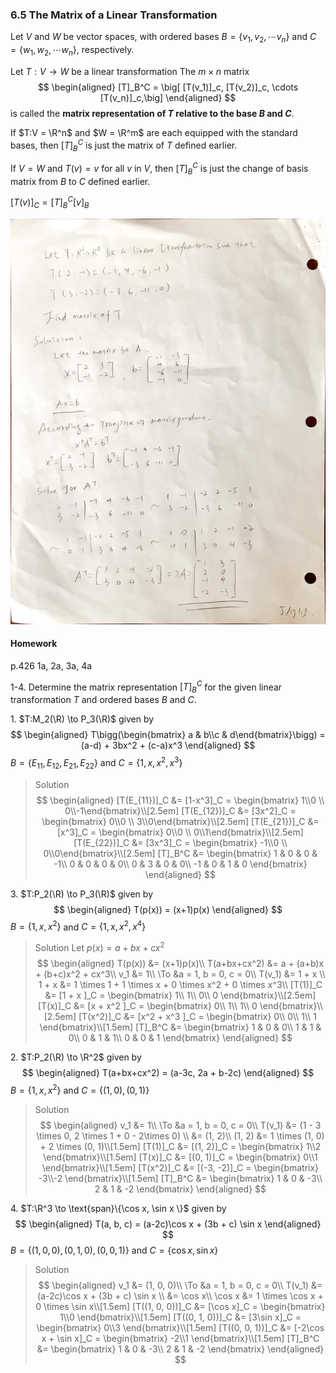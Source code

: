 ### 6.5 The Matrix of a Linear Transformation

Let $V$ and $W$ be vector spaces, with ordered bases $B=\{v_1, v_2, \cdots v_n\}$ and $C=\{w_1, w_2, \cdots w_n\}$, respectively.

Let $T:V \to W$ be a linear transformation
The $m\times n$ matrix
$$
\begin{aligned}
[T]_B^C = \big[ [T(v_1)]_c, [T(v_2)]_c, \cdots [T(v_n)]_c,\big]
\end{aligned}
$$
is called the **matrix representation of $T$ relative to the base $B$ and $C$**.

If $T:V = \R^n$ and $W = \R^m$ are each equipped with the standard bases, then $[T]_B^C$ is just the matrix of $T$ defined earlier.

If $V=W$ and $T(v) = v$ for all $v$ in $V$, then $[T]_B^C$ is just the change of basis matrix from $B$ to $C$ defined earlier.

$[T(v)]_C = [T]_B^C[v]_B$

![Graph](../assets/matrix_of_linear_transformation.JPG)

#### Homework
p.426 1a, 2a, 3a, 4a

1-4\. Determine the matrix representation $[T]_B^C$ for the given linear transformation $T$ and ordered bases $B$ and $C$.

1\. $T:M_2(\R) \to P_3(\R)$ given by
$$
\begin{aligned}
T\bigg(\begin{bmatrix} a & b\\c & d\end{bmatrix}\bigg) = (a-d) + 3bx^2 + (c-a)x^3
\end{aligned}
$$
$B=\{E_{11}, E_{12}, E_{21}, E_{22}\}$ and $C=\{1, x, x^2, x^3\}$
>Solution
$$
\begin{aligned}
[T(E_{11})]_C &= [1-x^3]_C = \begin{bmatrix} 1\\0 \\ 0\\-1\end{bmatrix}\\[2.5em]
[T(E_{12})]_C &= [3x^2]_C = \begin{bmatrix} 0\\0 \\ 3\\0\end{bmatrix}\\[2.5em]
[T(E_{21})]_C &= [x^3]_C = \begin{bmatrix} 0\\0 \\ 0\\1\end{bmatrix}\\[2.5em]
[T(E_{22})]_C &= [3x^3]_C = \begin{bmatrix} -1\\0 \\ 0\\0\end{bmatrix}\\[2.5em]
[T]_B^C &= \begin{bmatrix}
1 & 0 & 0 & -1\\
0 & 0 & 0 & 0\\
0 & 3 & 0 & 0\\
-1 & 0 & 1 & 0
\end{bmatrix}
\end{aligned}
$$

3\. $T:P_2(\R) \to P_3(\R)$ given by
$$
\begin{aligned}
T(p(x)) = (x+1)p(x)
\end{aligned}
$$
$B=\{1, x, x^2\}$ and $C=\{1, x, x^2, x^4\}$
>Solution
Let $p(x) = a+bx+cx^2$
$$
\begin{aligned}
T(p(x)) &= (x+1)p(x)\\
T(a+bx+cx^2) &= a + (a+b)x + (b+c)x^2 + cx^3\\
v_1 &= 1\\
\To &a = 1, b = 0, c = 0\\
T(v_1) &= 1 + x \\
1 + x  &= 1 \times 1 + 1 \times x + 0 \times x^2 + 0 \times x^3\\
[T(1)]_C &= [1 + x ]_C = \begin{bmatrix} 1\\ 1\\ 0\\ 0 \end{bmatrix}\\[2.5em]
[T(x)]_C &= [x + x^2 ]_C = \begin{bmatrix} 0\\ 1\\ 1\\ 0 \end{bmatrix}\\[2.5em]
[T(x^2)]_C &= [x^2 + x^3 ]_C = \begin{bmatrix} 0\\ 0\\ 1\\ 1 \end{bmatrix}\\[1.5em]
[T]_B^C &= \begin{bmatrix}
1 & 0 & 0\\
1 & 1 & 0\\
0 & 1 & 1\\
0 & 0 & 1
\end{bmatrix}
\end{aligned}
$$

2\. $T:P_2(\R) \to \R^2$ given by
$$
\begin{aligned}
T(a+bx+cx^2) = (a-3c, 2a + b-2c)
\end{aligned}
$$
$B=\{1, x, x^2\}$ and $C=\{(1, 0), (0, 1)\}$
>Solution
$$
\begin{aligned}
v_1 &= 1\\
\To &a = 1, b = 0, c = 0\\
T(v_1) &= (1 - 3 \times 0, 2 \times 1 + 0 - 2\times 0) \\
&= (1, 2)\\
(1, 2) &= 1 \times (1, 0) + 2 \times (0, 1)\\[1.5em]
[T(1)]_C &= [(1, 2)]_C = \begin{bmatrix} 1\\2 \end{bmatrix}\\[1.5em]
[T(x)]_C &= [(0, 1)]_C = \begin{bmatrix} 0\\1 \end{bmatrix}\\[1.5em]
[T(x^2)]_C &= [(-3, -2)]_C = \begin{bmatrix} -3\\-2 \end{bmatrix}\\[1.5em]
[T]_B^C &= \begin{bmatrix}
1 & 0 & -3\\
2 & 1 & -2
\end{bmatrix}
\end{aligned}
$$

4\. $T:\R^3 \to \text{span}\{\cos x, \sin x \}$ given by
$$
\begin{aligned}
T(a, b, c) = (a-2c)\cos x + (3b + c) \sin x
\end{aligned}
$$
$B=\{(1, 0, 0), (0, 1, 0), (0, 0, 1)\}$ and $C=\{\cos x, \sin x\}$
>Solution
$$
\begin{aligned}
v_1 &= (1, 0, 0)\\
\To &a = 1, b = 0, c = 0\\
T(v_1) &= (a-2c)\cos x + (3b + c) \sin x \\
&= \cos x\\
\cos x &= 1 \times \cos x + 0 \times \sin x\\[1.5em]
[T((1, 0, 0))]_C &= [\cos x]_C = \begin{bmatrix} 1\\0 \end{bmatrix}\\[1.5em]
[T((0, 1, 0))]_C &= [3\sin x]_C = \begin{bmatrix} 0\\3 \end{bmatrix}\\[1.5em]
[T((0, 0, 1))]_C &= [-2\cos x + \sin x]_C = \begin{bmatrix} -2\\1 \end{bmatrix}\\[1.5em]
[T]_B^C &= \begin{bmatrix}
1 & 0 & -3\\
2 & 1 & -2
\end{bmatrix}
\end{aligned}
$$
